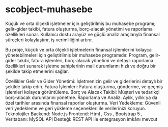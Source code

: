 # scobject-muhasebe
Küçük ve orta ölçekli işletmeler için geliştirilmiş bu muhasebe programı; gelir-gider takibi, fatura oluşturma, borç-alacak yönetimi ve raporlama özellikleri sunar. Kullanıcı dostu arayüz ve güçlü analiz araçlarıyla finansal süreçleri kolaylaştırır, iş verimliliğini artırır.

Bu proje, küçük ve orta ölçekli işletmelerin finansal işlemlerini kolayca yönetebilmeleri için geliştirilmiş bir muhasebe programıdır. Program, gelir-gider takibi, fatura işlemleri, borç-alacak yönetimi ve detaylı raporlama özellikleri sunarak işletme sahiplerinin mali durumlarını hızlı ve doğru bir şekilde takip etmelerini sağlar.

Özellikler
Gelir ve Gider Yönetimi: İşletmenizin gelir ve giderlerini detaylı bir şekilde takip edin.
Fatura İşlemleri: Fatura oluşturma, gönderme, ve geçmiş işlemleri kolayca görüntüleme.
Borç ve Alacak Takibi: Müşteri ve tedarikçi borç-alacak durumlarını yönetme.
Raporlama ve Analiz: Aylık, yıllık ya da özel tarihler arasında finansal raporlar oluşturma.
Veri Yedekleme: Güvenli veri yedekleme ve geri yükleme seçenekleri ile verilerinizi koruyun.
Teknolojiler
Backend: Node.js
Frontend: Html , Css , Bootstrap 5 ,
Veritabanı: MySQL 
API Desteği: REST API ile entegrasyon imkânı mevcut

